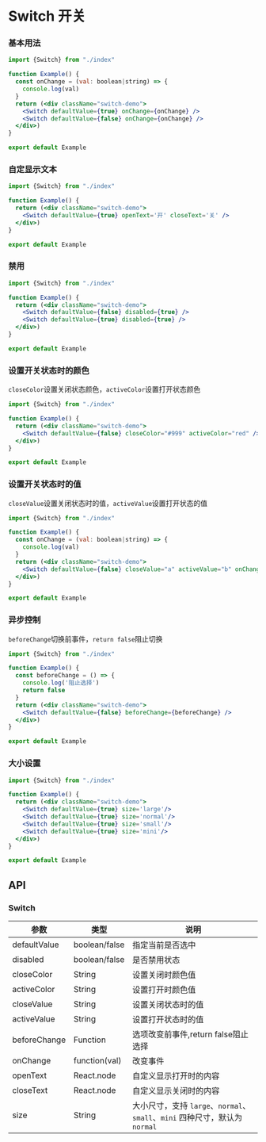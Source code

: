 # Switch 开关

### 基本用法

```jsx
import {Switch} from "./index"

function Example() {
  const onChange = (val: boolean|string) => {
    console.log(val)
  }
  return (<div className="switch-demo">
    <Switch defaultValue={true} onChange={onChange} />
    <Switch defaultValue={false} onChange={onChange} />
  </div>)
}

export default Example

```

### 自定显示文本

```jsx
import {Switch} from "./index"

function Example() {
  return (<div className="switch-demo">
    <Switch defaultValue={true} openText='开' closeText='关' />
  </div>)
}

export default Example
```

### 禁用

```jsx
import {Switch} from "./index"

function Example() {
  return (<div className="switch-demo">
    <Switch defaultValue={false} disabled={true} />
    <Switch defaultValue={true} disabled={true} />
  </div>)
}

export default Example
```

### 设置开关状态时的颜色

`closeColor`设置关闭状态颜色，`activeColor`设置打开状态颜色

```jsx
import {Switch} from "./index"

function Example() {
  return (<div className="switch-demo">
    <Switch defaultValue={false} closeColor="#999" activeColor="red" />
  </div>)
}

export default Example

```

### 设置开关状态时的值

`closeValue`设置关闭状态时的值，`activeValue`设置打开状态的值

```jsx
import {Switch} from "./index"

function Example() {
  const onChange = (val: boolean|string) => {
    console.log(val)
  }
  return (<div className="switch-demo">
    <Switch defaultValue={false} closeValue="a" activeValue="b" onChange={onChange} />
  </div>)
}

export default Example

```

### 异步控制

`beforeChange`切换前事件，`return false`阻止切换

```jsx
import {Switch} from "./index"

function Example() {
  const beforeChange = () => {
    console.log('阻止选择')
    return false
  }
  return (<div className="switch-demo">
    <Switch defaultValue={false} beforeChange={beforeChange} />
  </div>)
}

export default Example

```

### 大小设置

```jsx
import {Switch} from "./index"

function Example() {
  return (<div className="switch-demo">
    <Switch defaultValue={true} size='large'/>
    <Switch defaultValue={true} size='normal'/>
    <Switch defaultValue={true} size='small'/>
    <Switch defaultValue={true} size='mini'/>
  </div>)
}

export default Example

```

## API

### Switch

| 参数           | 类型            |说明|
|--------------|---------------|--------|
| defaultValue | boolean/false |指定当前是否选中|
| disabled     | boolean/false |是否禁用状态|
| closeColor   | String        |设置关闭时颜色值|
| activeColor  | String        |设置打开时颜色值|
| closeValue   | String        |设置关闭状态时的值|
| activeValue  | String        |设置打开状态时的值|
| beforeChange | Function      |选项改变前事件,return false阻止选择|
| onChange     | function(val) |改变事件|
| openText     | React.node    |自定义显示打开时的内容|
| closeText     | React.node    |自定义显示关闭时的内容|
| size       | String        | 大小尺寸，支持 `large`、`normal`、`small`、`mini` 四种尺寸，默认为 `normal` |
